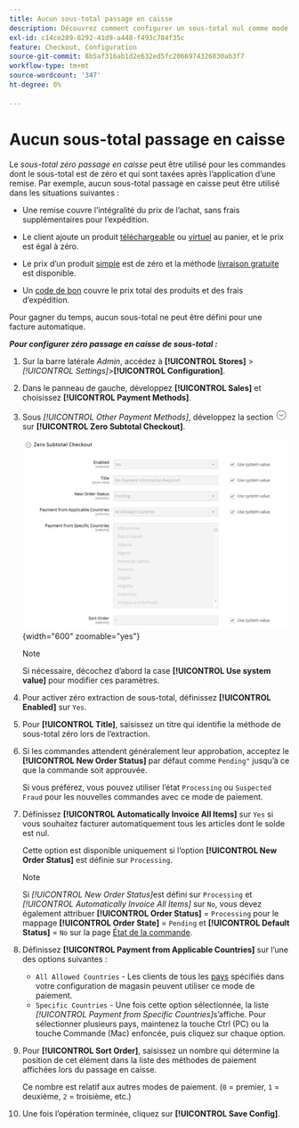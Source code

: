 ```yaml
---
title: Aucun sous-total passage en caisse
description: Découvrez comment configurer un sous-total nul comme mode de paiement hors ligne sur votre boutique.
exl-id: c14ce289-8292-41d9-a448-f493c784f35c
feature: Checkout, Configuration
source-git-commit: 8b5af316ab1d2e632ed5fc2066974326830ab3f7
workflow-type: tm+mt
source-wordcount: '347'
ht-degree: 0%

---
```


# Aucun sous-total passage en caisse

Le _sous-total zéro passage en caisse_ peut être utilisé pour les commandes dont le sous-total est de zéro et qui sont taxées après l’application d’une remise. Par exemple, aucun sous-total passage en caisse peut être utilisé dans les situations suivantes :

- Une remise couvre l’intégralité du prix de l’achat, sans frais supplémentaires pour l’expédition.

- Le client ajoute un produit [téléchargeable](../catalog/product-create-downloadable.md) ou [virtuel](../catalog/product-create-virtual.md) au panier, et le prix est égal à zéro.

- Le prix d’un produit [simple](../catalog/product-create-simple.md) est de zéro et la méthode [livraison gratuite](shipping-free.md) est disponible.

- Un [code de bon](../merchandising-promotions/price-rules-cart-coupon.md) couvre le prix total des produits et des frais d’expédition.

Pour gagner du temps, aucun sous-total ne peut être défini pour une facture automatique.

**_Pour configurer zéro passage en caisse de sous-total :_**

1. Sur la barre latérale _Admin_, accédez à **[!UICONTROL Stores]** > _[!UICONTROL Settings]_>**[!UICONTROL Configuration]**.

1. Dans le panneau de gauche, développez **[!UICONTROL Sales]** et choisissez **[!UICONTROL Payment Methods]**.

1. Sous _[!UICONTROL Other Payment Methods]_, développez la section ![Sélecteur d’extension](../assets/icon-display-expand.png) sur **[!UICONTROL Zero Subtotal Checkout]**.

   ![Zéro passage en caisse sous-total](../configuration-reference/sales/assets/payment-methods-zero-subtotal-checkout.png){width="600" zoomable="yes"}

   >[!NOTE]
   >
   >Si nécessaire, décochez d’abord la case **[!UICONTROL Use system value]** pour modifier ces paramètres.

1. Pour activer zéro extraction de sous-total, définissez **[!UICONTROL Enabled]** sur `Yes`.

1. Pour **[!UICONTROL Title]**, saisissez un titre qui identifie la méthode de sous-total zéro lors de l’extraction.

1. Si les commandes attendent généralement leur approbation, acceptez le **[!UICONTROL New Order Status]** par défaut comme `Pending"` jusqu’à ce que la commande soit approuvée.

   Si vous préférez, vous pouvez utiliser l’état `Processing` ou `Suspected Fraud` pour les nouvelles commandes avec ce mode de paiement.

1. Définissez **[!UICONTROL Automatically Invoice All Items]** sur `Yes` si vous souhaitez facturer automatiquement tous les articles dont le solde est nul.

   Cette option est disponible uniquement si l’option **[!UICONTROL New Order Status]** est définie sur `Processing`.

   >[!NOTE]
   >
   >Si _[!UICONTROL New Order Status]_&#x200B;est défini sur `Processing` et&#x200B;_[!UICONTROL Automatically Invoice All Items]_ sur `No`, vous devez également attribuer **[!UICONTROL Order Status]** = `Processing` pour le mappage **[!UICONTROL Order State]** = `Pending` et **[!UICONTROL Default Status]** = `No` sur la page [État de la commande](order-status.md#custom-order-status).

1. Définissez **[!UICONTROL Payment from Applicable Countries]** sur l’une des options suivantes :

   - `All Allowed Countries` - Les clients de tous les [pays](../getting-started/store-details.md#country-options) spécifiés dans votre configuration de magasin peuvent utiliser ce mode de paiement.
   - `Specific Countries` - Une fois cette option sélectionnée, la liste _[!UICONTROL Payment from Specific Countries]_&#x200B;s’affiche. Pour sélectionner plusieurs pays, maintenez la touche Ctrl (PC) ou la touche Commande (Mac) enfoncée, puis cliquez sur chaque option.

1. Pour **[!UICONTROL Sort Order]**, saisissez un nombre qui détermine la position de cet élément dans la liste des méthodes de paiement affichées lors du passage en caisse.

   Ce nombre est relatif aux autres modes de paiement. (`0` = premier, `1` = deuxième, `2` = troisième, etc.)

1. Une fois l’opération terminée, cliquez sur **[!UICONTROL Save Config]**.
